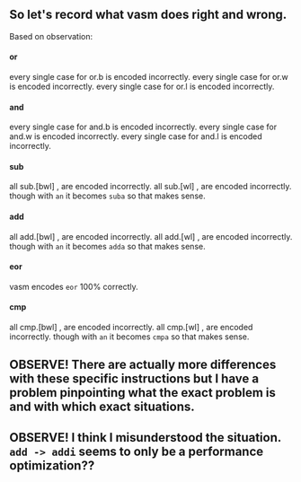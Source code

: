 ## So let's record what vasm does right and wrong.

Based on observation:

#### or

every single case for or.b <imm> is encoded incorrectly.
every single case for or.w <imm> is encoded incorrectly.
every single case for or.l <imm> is encoded incorrectly.

#### and

every single case for and.b <imm> is encoded incorrectly.
every single case for and.w <imm> is encoded incorrectly.
every single case for and.l <imm> is encoded incorrectly.

#### sub

all sub.[bwl] <imm>, <dn> are encoded incorrectly.
all sub.[wl] <imm>, <an> are encoded incorrectly.
    though with `an` it becomes `suba` so that makes sense.

#### add

all add.[bwl] <imm>, <dn> are encoded incorrectly.
all add.[wl] <imm>, <an> are encoded incorrectly.
    though with `an` it becomes `adda` so that makes sense.

#### eor

vasm encodes `eor` 100% correctly.

#### cmp

all cmp.[bwl] <imm>, <dn> are encoded incorrectly.
all cmp.[wl] <imm>, <an> are encoded incorrectly.
    though with `an` it becomes `cmpa` so that makes sense.

## OBSERVE! There are actually more differences with these specific instructions but I have a problem pinpointing what the exact problem is and with which exact situations.

## OBSERVE! I think I misunderstood the situation. `add -> addi` seems to only be a performance optimization??